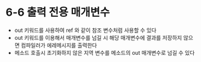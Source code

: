 
# 6-6 출력 전용 매개변수

* out 키워드를 사용하여 ref 와 같이 참조 변수처럼 사용할 수 있다
* out 키워드를 이용해서 매개변수를 넘길 시 해당 매개변수에 결과를 저장하지 않으면 컴파일러가 에레메시지를 출력한다
* 메소드 호출시 초기화하지 않은 지역 변수를 메소드의 out 매개변수로 넘길 수 있다
  









